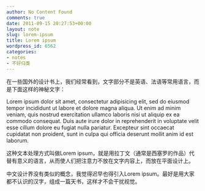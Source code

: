 ```yaml
---
author: No Content Found
comments: true
date: 2011-09-15 20:27:53+00:00
layout: note
slug: lorem-ipsum
title: Lorem ipsum
wordpress_id: 6562
categories:
- notes
- 不好归类
---
```


在一些国外的设计书上，我们经常看到，文字部分不是英语、法语等常用语言，而是下面这样的神秘文字：





Lorem ipsum dolor sit amet, consectetur adipisicing elit, sed do eiusmod tempor incididunt ut labore et dolore magna aliqua. Ut enim ad minim veniam, quis nostrud exercitation ullamco laboris nisi ut aliquip ex ea commodo consequat. Duis aute irure dolor in reprehenderit in voluptate velit esse cillum dolore eu fugiat nulla pariatur. Excepteur sint occaecat cupidatat non proident, sunt in culpa qui officia deserunt mollit anim id est laborum.





这种文本处理方式叫做Lorem ipsum，就是用拉丁文（通常是西塞罗的作品）代替有意义的语言，从而使人们把注意力不放在文字内容上，而放在平面设计上。





中文设计界没有类似的概念，我觉得迟早也得引入Lorem ipsum。最好是用大家都不认识的汉字，组成一篇天书，这样才不会干扰视觉。
